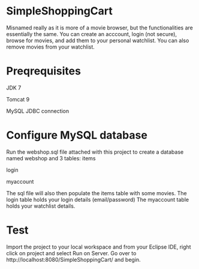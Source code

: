 # SimpleShoppingCart
Misnamed really as it is more of a movie browser, but the functionalities are essentially the same. 
You can create an acccount, login (not secure), browse for movies, and add them to your personal watchlist. 
You can also remove movies from your watchlist. 

# Preqrequisites
JDK 7

Tomcat 9

MySQL JDBC connection

# Configure MySQL database
Run the webshop.sql file attached with this project to create a database named webshop and 3 tables: 
  items
  
  login
  
  myaccount
  
  
The sql file will also then populate the items table with some movies. 
The login table holds your login details (email/password)
The myaccount table holds your watchlist details.

# Test
Import the project to your local workspace and from your Eclipse IDE, right click on project and select Run on Server. Go over to http://localhost:8080/SimpleShoppingCart/ and begin. 



